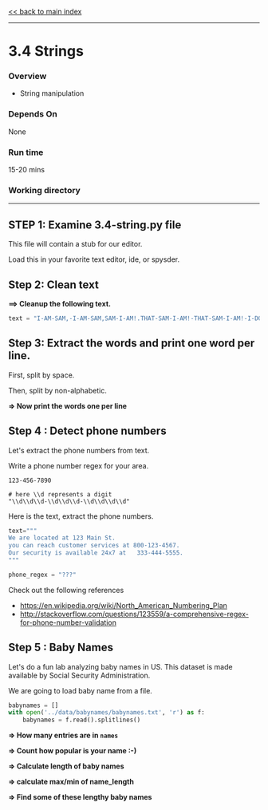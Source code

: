 [<< back to main index](../README.md)

---

3.4 Strings
===========
### Overview
- String manipulation

### Depends On
None

### Run time
15-20 mins

### Working directory

---

## STEP 1: Examine 3.4-string.py file

This file will contain a stub for our editor.

Load this in your favorite text editor, ide, or spysder.

## Step 2: Clean text
**==> Cleanup the following text.**  

```python
text = "I-AM-SAM,-I-AM-SAM,SAM-I-AM!.THAT-SAM-I-AM!-THAT-SAM-I-AM!-I-DO-NOT-LIKE-THAT-SAM-I-AM. WOULD-YOU-LIKE-GREEN-EGGS-AND-HAM?"
```

## Step 3: Extract the words and print one word per line.

First, split by space.

Then, split by non-alphabetic.

**=> Now print the words one per line**   

## Step 4 : Detect phone numbers
Let's extract the phone numbers from text.

Write a phone number regex for your area.  
```
123-456-7890

# here \\d represents a digit
"\\d\\d\\d-\\d\\d\\d-\\d\\d\\d\\d"
```

Here is the text, extract the phone numbers.
```python
text="""
We are located at 123 Main St.
you can reach customer services at 800-123-4567.
Our security is available 24x7 at   333-444-5555.
"""

phone_regex = "???"


```

Check out the following references
- https://en.wikipedia.org/wiki/North_American_Numbering_Plan
- http://stackoverflow.com/questions/123559/a-comprehensive-regex-for-phone-number-validation

## Step 5 : Baby Names
Let's do a fun lab analyzing baby names in US.  This dataset is made available by Social Security Administration.

We are going to load baby name from a file.

```python
babynames = []
with open('../data/babynames/babynames.txt', 'r') as f:
    babynames = f.read().splitlines()
```

**=> How many entries are in `names`**   

**=> Count how popular is your name :-)**

**=> Calculate length of baby names**

**=> calculate max/min of name_length**

**=> Find some of these lengthy baby names**

